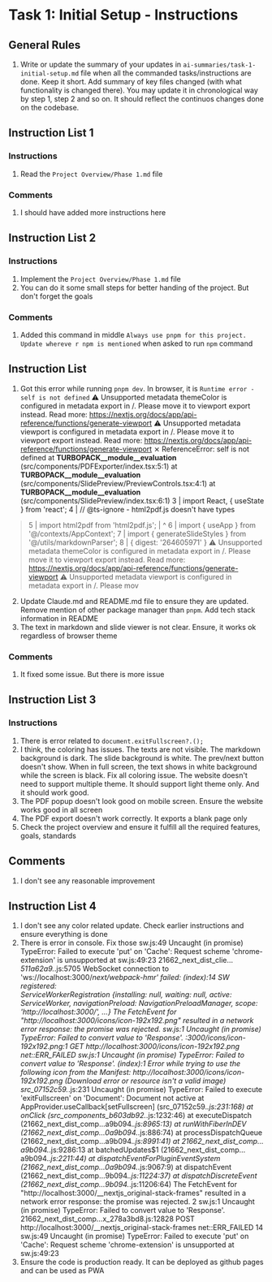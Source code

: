 # Task 1: Initial Setup - Instructions

## General Rules
1. Write or update the summary of your updates in `ai-summaries/task-1-initial-setup.md` file when all the commanded tasks/instructions are done. Keep it short. Add summary of key files changed (with what functionality is changed there). You may update it in chronological way by step 1, step 2 and so on. It should reflect the continuos changes done on the codebase.


## Instruction List 1

### Instructions
1. Read the `Project Overview/Phase 1.md` file

### Comments
1. I should have added more instructions here


## Instruction List 2

### Instructions
1. Implement the `Project Overview/Phase 1.md` file
2. You can do it some small steps for better handing of the project. But don't forget the goals

### Comments
1. Added this command in middle `Always use pnpm for this project. Update whereve r npm is mentioned` when asked to run `npm` command


## Instruction List
1. Got this error while running `pnpm dev`. In browser, it is `Runtime error - self is not defined`
    ⚠ Unsupported metadata themeColor is configured in metadata export in /. Please move it to viewport export instead.
  Read more: https://nextjs.org/docs/app/api-reference/functions/generate-viewport
  ⚠ Unsupported metadata viewport is configured in metadata export in /. Please move it to viewport export instead.
  Read more: https://nextjs.org/docs/app/api-reference/functions/generate-viewport
  ⨯ ReferenceError: self is not defined
      at __TURBOPACK__module__evaluation__ (src/components/PDFExporter/index.tsx:5:1)
      at __TURBOPACK__module__evaluation__ (src/components/SlidePreview/PreviewControls.tsx:4:1)
      at __TURBOPACK__module__evaluation__ (src/components/SlidePreview/index.tsx:6:1)
    3 | import React, { useState } from 'react';
    4 | // @ts-ignore - html2pdf.js doesn't have types
  > 5 | import html2pdf from 'html2pdf.js';
      | ^
    6 | import { useApp } from '@/contexts/AppContext';
    7 | import { generateSlideStyles } from '@/utils/markdownParser';
    8 | {
    digest: '264605971'
  }
  ⚠ Unsupported metadata themeColor is configured in metadata export in /. Please move it to viewport export instead.
  Read more: https://nextjs.org/docs/app/api-reference/functions/generate-viewport
  ⚠ Unsupported metadata viewport is configured in metadata export in /. Please mov
2. Update Claude.md and README.md file to ensure they are updated. Remove mention of other package manager than `pnpm`. Add tech stack information in README
3. The text in markdown and slide viewer is not clear. Ensure, it works ok regardless of browser theme


### Comments
1. It fixed some issue. But there is more issue


## Instruction List 3

### Instructions
1. There is error related to `document.exitFullscreen?.();`
2. I think, the coloring has issues. The texts are not visible. The markdown background is dark. The slide background is white. The prev/next button doesn't show. When in full screen, the text shows in white background while the screen is black. Fix all coloring issue. The website doesn't need to support multiple theme. It should support light theme only. And it should work good.
3. The PDF popup doesn't look good on mobile screen. Ensure the website works good in all screen
4. The PDF export doesn't work correctly. It exports a blank page only
5. Check the project overview and ensure it fulfill all the required features, goals, standards

## Comments
1. I don't see any reasonable improvement


## Instruction List 4
1. I don't see any color related update. Check earlier instructions and ensure everything is done
2. There is error in console. Fix those
   sw.js:49 Uncaught (in promise) TypeError: Failed to execute 'put' on 'Cache': Request scheme 'chrome-extension' is unsupported
    at sw.js:49:23
  21662_next_dist_clie…_511a62a9._.js:5705 WebSocket connection to 'ws://localhost:3000/_next/webpack-hmr' failed: 
  (index):14 SW registered:  
  ServiceWorkerRegistration {installing: null, waiting: null, active: ServiceWorker, navigationPreload: NavigationPreloadManager, scope: 'http://localhost:3000/', …}
  The FetchEvent for "http://localhost:3000/icons/icon-192x192.png" resulted in a network error response: the promise was rejected.
  sw.js:1 Uncaught (in promise) TypeError: Failed to convert value to 'Response'.
  :3000/icons/icon-192x192.png:1 
  GET http://localhost:3000/icons/icon-192x192.png net::ERR_FAILED
  sw.js:1 Uncaught (in promise) TypeError: Failed to convert value to 'Response'.
  (index):1 Error while trying to use the following icon from the Manifest: http://localhost:3000/icons/icon-192x192.png (Download error or resource isn't a valid image)
  src_07152c59._.js:231 Uncaught (in promise) TypeError: Failed to execute 'exitFullscreen' on 'Document': Document not active
      at AppProvider.useCallback[setFullscreen] (src_07152c59._.js:231:168)
      at onClick (src_components_b603db92._.js:1232:46)
      at executeDispatch (21662_next_dist_comp…a9b094._.js:8965:13)
      at runWithFiberInDEV (21662_next_dist_comp…0a9b094._.js:886:74)
      at processDispatchQueue (21662_next_dist_comp…a9b094._.js:8991:41)
      at 21662_next_dist_comp…a9b094._.js:9286:13
      at batchedUpdates$1 (21662_next_dist_comp…a9b094._.js:2211:44)
      at dispatchEventForPluginEventSystem (21662_next_dist_comp…0a9b094._.js:9067:9)
      at dispatchEvent (21662_next_dist_comp…9b094._.js:11224:37)
      at dispatchDiscreteEvent (21662_next_dist_comp…9b094._.js:11206:64)
  The FetchEvent for "http://localhost:3000/__nextjs_original-stack-frames" resulted in a network error response: the promise was rejected.
  2
  sw.js:1 Uncaught (in promise) TypeError: Failed to convert value to 'Response'.
  21662_next_dist_comp…x_278a3bd8.js:12828 
  POST http://localhost:3000/__nextjs_original-stack-frames net::ERR_FAILED
  14
  sw.js:49 Uncaught (in promise) TypeError: Failed to execute 'put' on 'Cache': Request scheme 'chrome-extension' is unsupported
      at sw.js:49:23
3. Ensure the code is production ready. It can be deployed as github pages and can be used as PWA